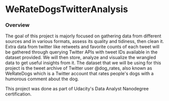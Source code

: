 # WeRateDogsTwitterAnalysis
### Overview

The goal of this project is majorly focused on gathering data from different sources and in various 
formats, assess its quality and tidiness, then clean it. Extra data from twitter like retweets and favorite counts of 
each tweet will be gathered through querying Twitter APIs with tweet IDs available in the dataset provided. We will then store, analyze and visualize the wrangled data to get 
useful insights from it. The dataset that we will be using for this project is the tweet archive of 
Twitter user @dog_rates, also known as WeRateDogs which is a Twitter account that rates 
people's dogs with a humorous comment about the dog.

This project was done as part of Udacity's Data Analyst Nanodegree certification.

